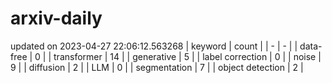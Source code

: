 # arxiv-daily
updated on 2023-04-27 22:06:12.563268
| keyword | count |
| - | - |
| data-free | 0 |
| transformer | 14 |
| generative | 5 |
| label correction | 0 |
| noise | 9 |
| diffusion | 2 |
| LLM | 0 |
| segmentation | 7 |
| object detection | 2 |
